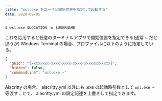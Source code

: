 ```yaml
---
title: "wsl.exe をユーザと開始位置を指定して起動する"
date: 2020-09-05
---
```


`$ wsl.exe $LOCATION -u $USERNAME`

これを応用すると任意のターミナルアプリで開始位置を指定できる(通常 ~ だと思うが)
Windows Terminal の場合、プロファイルに以下のように指定している。

```json
{
  "guid": "{xxxxxxxx-xxxx-xxxx-xxxx-xxxxxxxxxxxx}",
  "hidden": false,
  "commandline": "wsl.exe ~"
}
```

Alacritty の場合、 alacritty.yml 以外にも .exe の起動時引数として `wsl.exe ~` 等渡すことで、 alacritty.yml の設定記述を上書きして指定できます。
